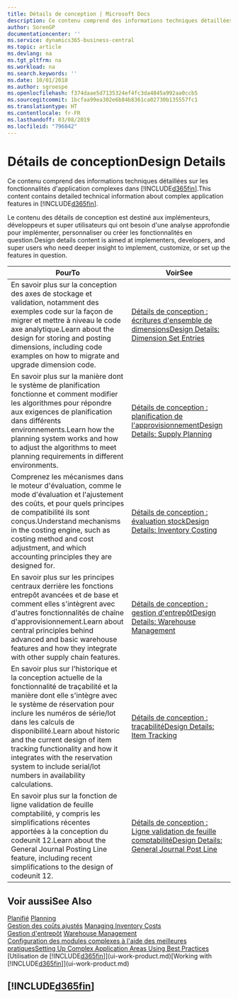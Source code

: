 ```yaml
---
title: Détails de conception | Microsoft Docs
description: Ce contenu comprend des informations techniques détaillées sur les fonctionnalités d'application complexes dans Business Central.
author: SorenGP
documentationcenter: ''
ms.service: dynamics365-business-central
ms.topic: article
ms.devlang: na
ms.tgt_pltfrm: na
ms.workload: na
ms.search.keywords: ''
ms.date: 10/01/2018
ms.author: sgroespe
ms.openlocfilehash: f374daae5d7135324ef4fc3da4845a992aa0ccb5
ms.sourcegitcommit: 1bcfaa99ea302e6b84b8361ca02730b135557fc1
ms.translationtype: HT
ms.contentlocale: fr-FR
ms.lasthandoff: 03/08/2019
ms.locfileid: "796842"
---
```

# <a name="design-details"></a><span data-ttu-id="189bf-103">Détails de conception</span><span class="sxs-lookup"><span data-stu-id="189bf-103">Design Details</span></span>
<span data-ttu-id="189bf-104">Ce contenu comprend des informations techniques détaillées sur les fonctionnalités d'application complexes dans [!INCLUDE[d365fin](includes/d365fin_md.md)].</span><span class="sxs-lookup"><span data-stu-id="189bf-104">This content contains detailed technical information about complex application features in [!INCLUDE[d365fin](includes/d365fin_md.md)].</span></span>  

 <span data-ttu-id="189bf-105">Le contenu des détails de conception est destiné aux implémenteurs, développeurs et super utilisateurs qui ont besoin d'une analyse approfondie pour implémenter, personnaliser ou créer les fonctionnalités en question.</span><span class="sxs-lookup"><span data-stu-id="189bf-105">Design details content is aimed at implementers, developers, and super users who need deeper insight to implement, customize, or set up the features in question.</span></span>  

|<span data-ttu-id="189bf-106">**Pour**</span><span class="sxs-lookup"><span data-stu-id="189bf-106">**To**</span></span>|<span data-ttu-id="189bf-107">**Voir**</span><span class="sxs-lookup"><span data-stu-id="189bf-107">**See**</span></span>|  
|------------|-------------|  
|<span data-ttu-id="189bf-108">En savoir plus sur la conception des axes de stockage et validation, notamment des exemples code sur la façon de migrer et mettre à niveau le code axe analytique.</span><span class="sxs-lookup"><span data-stu-id="189bf-108">Learn about the design for storing and posting dimensions, including code examples on how to migrate and upgrade dimension code.</span></span>|[<span data-ttu-id="189bf-109">Détails de conception : écritures d'ensemble de dimensions</span><span class="sxs-lookup"><span data-stu-id="189bf-109">Design Details: Dimension Set Entries</span></span>](design-details-dimension-set-entries.md)|  
|<span data-ttu-id="189bf-110">En savoir plus sur la manière dont le système de planification fonctionne et comment modifier les algorithmes pour répondre aux exigences de planification dans différents environnements.</span><span class="sxs-lookup"><span data-stu-id="189bf-110">Learn how the planning system works and how to adjust the algorithms to meet planning requirements in different environments.</span></span>|[<span data-ttu-id="189bf-111">Détails de conception : planification de l'approvisionnement</span><span class="sxs-lookup"><span data-stu-id="189bf-111">Design Details: Supply Planning</span></span>](design-details-supply-planning.md)|  
|<span data-ttu-id="189bf-112">Comprenez les mécanismes dans le moteur d'évaluation, comme le mode d'évaluation et l'ajustement des coûts, et pour quels principes de compatibilité ils sont conçus.</span><span class="sxs-lookup"><span data-stu-id="189bf-112">Understand mechanisms in the costing engine, such as costing method and cost adjustment, and which accounting principles they are designed for.</span></span>|[<span data-ttu-id="189bf-113">Détails de conception : évaluation stock</span><span class="sxs-lookup"><span data-stu-id="189bf-113">Design Details: Inventory Costing</span></span>](design-details-inventory-costing.md)|  
|<span data-ttu-id="189bf-114">En savoir plus sur les principes centraux derrière les fonctions entrepôt avancées et de base et comment elles s'intègrent avec d'autres fonctionnalités de chaîne d'approvisionnement.</span><span class="sxs-lookup"><span data-stu-id="189bf-114">Learn about central principles behind advanced and basic warehouse features and how they integrate with other supply chain features.</span></span>|[<span data-ttu-id="189bf-115">Détails de conception : gestion d'entrepôt</span><span class="sxs-lookup"><span data-stu-id="189bf-115">Design Details: Warehouse Management</span></span>](design-details-warehouse-management.md)|  
|<span data-ttu-id="189bf-116">En savoir plus sur l'historique et la conception actuelle de la fonctionnalité de traçabilité et la manière dont elle s'intègre avec le système de réservation pour inclure les numéros de série/lot dans les calculs de disponibilité.</span><span class="sxs-lookup"><span data-stu-id="189bf-116">Learn about historic and the current design of item tracking functionality and how it integrates with the reservation system to include serial/lot numbers in availability calculations.</span></span>|[<span data-ttu-id="189bf-117">Détails de conception : traçabilité</span><span class="sxs-lookup"><span data-stu-id="189bf-117">Design Details: Item Tracking</span></span>](design-details-item-tracking.md)|  
|<span data-ttu-id="189bf-118">En savoir plus sur la fonction de ligne validation de feuille comptabilité, y compris les simplifications récentes apportées à la conception du codeunit 12.</span><span class="sxs-lookup"><span data-stu-id="189bf-118">Learn about the General Journal Posting Line feature, including recent simplifications to the design of codeunit 12.</span></span>|[<span data-ttu-id="189bf-119">Détails de conception : Ligne validation de feuille comptabilité</span><span class="sxs-lookup"><span data-stu-id="189bf-119">Design Details: General Journal Post Line</span></span>](design-details-general-journal-post-line.md)|  

## <a name="see-also"></a><span data-ttu-id="189bf-120">Voir aussi</span><span class="sxs-lookup"><span data-stu-id="189bf-120">See Also</span></span>  
 <span data-ttu-id="189bf-121">[Planifié](production-planning.md) </span><span class="sxs-lookup"><span data-stu-id="189bf-121">[Planning](production-planning.md) </span></span>  
 <span data-ttu-id="189bf-122">[Gestion des coûts ajustés](finance-manage-inventory-costs.md) </span><span class="sxs-lookup"><span data-stu-id="189bf-122">[Managing Inventory Costs](finance-manage-inventory-costs.md) </span></span>  
 <span data-ttu-id="189bf-123">[Gestion d'entrepôt](warehouse-manage-warehouse.md) </span><span class="sxs-lookup"><span data-stu-id="189bf-123">[Warehouse Management](warehouse-manage-warehouse.md) </span></span>  
 [<span data-ttu-id="189bf-124">Configuration des modules complexes à l'aide des meilleures pratiques</span><span class="sxs-lookup"><span data-stu-id="189bf-124">Setting Up Complex Application Areas Using Best Practices</span></span>](set-up-complex-application-areas-using-best-practices.md)  
 <span data-ttu-id="189bf-125">[Utilisation de [!INCLUDE[d365fin](includes/d365fin_md.md)]](ui-work-product.md)</span><span class="sxs-lookup"><span data-stu-id="189bf-125">[Working with [!INCLUDE[d365fin](includes/d365fin_md.md)]](ui-work-product.md)</span></span>

 ## [!INCLUDE[d365fin](includes/free_trial_md.md)]  
  

